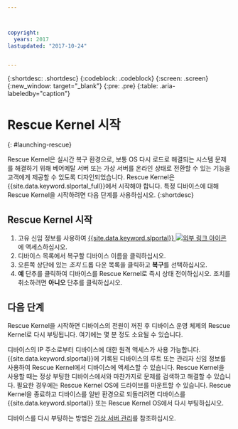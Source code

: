 ```yaml
---



copyright:
  years: 2017
lastupdated: "2017-10-24"


---
```


{:shortdesc: .shortdesc}
{:codeblock: .codeblock}
{:screen: .screen}
{:new_window: target="_blank"}
{:pre: .pre}
{:table: .aria-labeledby="caption"}


# Rescue Kernel 시작 
{: #launching-rescue}

Rescue Kernel은 실시간 복구 환경으로, 보통 OS 다시 로드로 해결되는 시스템 문제를 해결하기 위해 베어메탈 서버 또는 가상 서버를 온라인 상태로 전환할 수 있는 기능을 고객에게 제공할 수 있도록 디자인되었습니다. Rescue Kernel은 {{site.data.keyword.slportal_full}}에서 시작해야 합니다. 특정 디바이스에 대해 Rescue Kernel을 시작하려면 다음 단계를 사용하십시오.
{:shortdesc}

## Rescue Kernel 시작

1. 고유 신임 정보를 사용하여 [{{site.data.keyword.slportal}} ![외부 링크 아이콘](../../icons/launch-glyph.svg "외부 링크 아이콘")](https://control.softlayer.com/)에 액세스하십시오.
2. 디바이스 목록에서 복구할 디바이스 이름을 클릭하십시오. 
3. 오른쪽 상단에 있는 *조치* 드롭 다운 목록을 클릭하고 **복구**를 선택하십시오. 
4. **예** 단추를 클릭하여 디바이스를 Rescue Kernel로 즉시 상태 전이하십시오. 조치를 취소하려면 **아니오** 단추를 클릭하십시오. 

## 다음 단계
Rescue Kernel을 시작하면 디바이스의 전원이 꺼진 후 디바이스 운영 체제의 Rescue Kernel로 다시 부팅됩니다. 여기에는 몇 분 정도 소요될 수 있습니다. 

디바이스의 IP 주소로부터 디바이스에 대한 원격 액세스가 사용 가능합니다. {{site.data.keyword.slportal}}에 기록된 디바이스의 루트 또는 관리자 신임 정보를 사용하여 Rescue Kernel에서 디바이스에 액세스할 수 있습니다. Rescue Kernel을 사용할 때는 정상 부팅한 디바이스에서와 마찬가지로 문제를 검색하고 해결할 수 있습니다. 필요한 경우에는 Rescue Kernel OS에 드라이브를 마운트할 수 있습니다. Rescue Kernel을 종료하고 디바이스를 일반 환경으로 되돌리려면 디바이스를 {{site.data.keyword.slportal}} 또는 Rescue Kernel OS에서 다시 부팅하십시오.

디바이스를 다시 부팅하는 방법은 [가상 서버 관리](../vsi/vsi_managing.html)를 참조하십시오.

